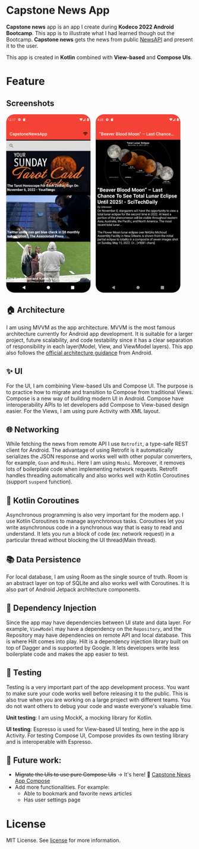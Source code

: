 # Capstone News App

**Capstone news** app is an app I create during **Kodeco 2022 Android Bootcamp**. This app is to illustrate what I had learned though out the Bootcamp. **Capstone news** gets the news from public [NewsAPI](https://newsapi.org/) and present it to the user.

This app is created in **Kotlin** combined with **View-based** and **Compose UIs**.

# Feature

## Screenshots

<img src="/images/screenshots/screenshot_1.png" alt="Screen shot of Capstone News App" height="480"/>&emsp;<img src="/images/screenshots/screenshot_3.png" alt="Screen shot of Capstone News App" height="480"/>

## 🏠 Architecture

I am using MVVM as the app architecture. MVVM is the most famous architecture currently for Android app development. It is suitable for a larger project, future scalability, and code testability since it has a clear separation of responsibility in each layer(Model, View, and ViewModel layers). This app also follows the [official architecture guidance](https://developer.android.com/topic/architecture) from Android.

## ✨ UI

For the UI, I am combining View-based UIs and Compose UI. The purpose is to practice how to migrate and transition to Compose from traditional Views. Compose is a new way of building modern UI in Android. Compose have interoperability APIs to let developers add Compose to View-based design easier. For the Views, I am using pure Activity with XML layout.

## 🌐 Networking

While fetching the news from remote API I use `Retrofit`, a type-safe REST client for Android. The advantage of using Retrofit is it automatically serializes the JSON response and works well with other popular converters, for example, `Gson` and `Moshi`. Here I am using `Moshi`. Moreover, it removes lots of boilerplate code when implementing network requests. Retrofit handles threading automatically and also works well with Kotlin Coroutines (support `suspend` function).

## 🎠 Kotlin Coroutines

Asynchronous programming is also very important for the modern app. I use Kotlin Coroutines to manage asynchronous tasks. Coroutines let you write asynchronous code in a synchronous way that is easy to read and understand. It lets you run a block of code (ex: network request) in a particular thread without blocking the UI thread(Main thread).

## 📚 Data Persistence

For local database, I am using Room as the single source of truth. Room is an abstract layer on top of SQLite and also works well with Coroutines. It is also part of Android Jetpack architecture components.

## 💉 Dependency Injection

Since the app may have dependencies between UI state and data layer. For example, `ViewModel` may have a dependency on the `Repository`, and the Repository may have dependencies on remote API and local database. This is where Hilt comes into play. Hilt is a dependency injection library built on top of Dagger and is supported by Google. It lets developers write less boilerplate code and makes the app easier to test.

## 🧪 Testing

Testing is a very important part of the app development process. You want to make sure your code works well before releasing it to the public. This is also true when you are working on a large project with different teams. You do not want others to debug your code and waste everyone's valuable time.

**Unit testing**: I am using MockK, a mocking library for Kotlin.

**UI testing**: Espresso is used for View-based UI testing, here in the app is Activity. For testing Compose UI, Compose provides its own testing library and is interoperable with Espresso.

## 🔮 Future work:

- ~~Migrate the UIs to use pure Compose UIs~~ -> It's here! 🎉 [Capstone News App Compose](https://github.com/AscentionOne/CapstoneNewsApp-Compose)
- Add more functionalities. For example:
  - Able to bookmark and favorite news articles
  - Has user settings page

# License

MIT License. See [license](LICENSE) for more information.

